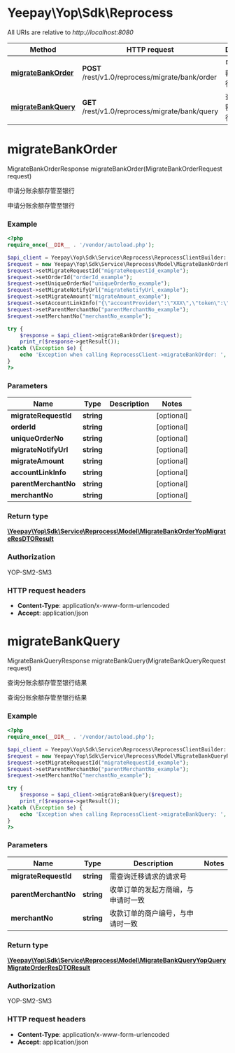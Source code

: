 # Yeepay\Yop\Sdk\Reprocess

All URIs are relative to *http://localhost:8080*

Method | HTTP request | Description
------------- | ------------- | -------------
[**migrateBankOrder**](Reprocess.md#migrateBankOrder) | **POST** /rest/v1.0/reprocess/migrate/bank/order | 申请分账余额存管至银行
[**migrateBankQuery**](Reprocess.md#migrateBankQuery) | **GET** /rest/v1.0/reprocess/migrate/bank/query | 查询分账余额存管至银行结果


# **migrateBankOrder**
MigrateBankOrderResponse migrateBankOrder(MigrateBankOrderRequest request)

申请分账余额存管至银行

申请分账余额存管至银行

### Example
```php
<?php
require_once(__DIR__ . '/vendor/autoload.php');

$api_client = Yeepay\Yop\Sdk\Service\Reprocess\ReprocessClientBuilder::builder()->build();
$request = new Yeepay\Yop\Sdk\Service\Reprocess\Model\MigrateBankOrderRequest();
$request->setMigrateRequestId("migrateRequestId_example");
$request->setOrderId("orderId_example");
$request->setUniqueOrderNo("uniqueOrderNo_example");
$request->setMigrateNotifyUrl("migrateNotifyUrl_example");
$request->setMigrateAmount("migrateAmount_example");
$request->setAccountLinkInfo("{\"accountProvider\":\"XXX\",\"token\":\"XXX\",\"channel\":\"XXX\",\"goods\":\"XXX\",\"payOrderIp\":\"XXX\"}");
$request->setParentMerchantNo("parentMerchantNo_example");
$request->setMerchantNo("merchantNo_example");

try {
    $response = $api_client->migrateBankOrder($request);
    print_r($response->getResult());
}catch (\Exception $e) {
    echo 'Exception when calling ReprocessClient->migrateBankOrder: ', $e->getMessage(), PHP_EOL;
}
?>
```

### Parameters

Name | Type | Description  | Notes
------------- | ------------- | ------------- | -------------
 **migrateRequestId** | **string**|  | [optional]
 **orderId** | **string**|  | [optional]
 **uniqueOrderNo** | **string**|  | [optional]
 **migrateNotifyUrl** | **string**|  | [optional]
 **migrateAmount** | **string**|  | [optional]
 **accountLinkInfo** | **string**|  | [optional]
 **parentMerchantNo** | **string**|  | [optional]
 **merchantNo** | **string**|  | [optional]

### Return type
[**\Yeepay\Yop\Sdk\Service\Reprocess\Model\MigrateBankOrderYopMigrateResDTOResult**](../Model/MigrateBankOrderYopMigrateResDTOResult.md)
### Authorization

YOP-SM2-SM3


### HTTP request headers

 - **Content-Type**: application/x-www-form-urlencoded
 - **Accept**: application/json

# **migrateBankQuery**
MigrateBankQueryResponse migrateBankQuery(MigrateBankQueryRequest request)

查询分账余额存管至银行结果

查询分账余额存管至银行结果

### Example
```php
<?php
require_once(__DIR__ . '/vendor/autoload.php');

$api_client = Yeepay\Yop\Sdk\Service\Reprocess\ReprocessClientBuilder::builder()->build();
$request = new Yeepay\Yop\Sdk\Service\Reprocess\Model\MigrateBankQueryRequest();
$request->setMigrateRequestId("migrateRequestId_example");
$request->setParentMerchantNo("parentMerchantNo_example");
$request->setMerchantNo("merchantNo_example");

try {
    $response = $api_client->migrateBankQuery($request);
    print_r($response->getResult());
}catch (\Exception $e) {
    echo 'Exception when calling ReprocessClient->migrateBankQuery: ', $e->getMessage(), PHP_EOL;
}
?>
```

### Parameters

Name | Type | Description  | Notes
------------- | ------------- | ------------- | -------------
 **migrateRequestId** | **string**| 需查询迁移请求的请求号 |
 **parentMerchantNo** | **string**| 收单订单的发起方商编，与申请时一致 |
 **merchantNo** | **string**| 收款订单的商户编号，与申请时一致 |

### Return type
[**\Yeepay\Yop\Sdk\Service\Reprocess\Model\MigrateBankQueryYopQueryMigrateOrderResDTOResult**](../Model/MigrateBankQueryYopQueryMigrateOrderResDTOResult.md)
### Authorization

YOP-SM2-SM3


### HTTP request headers

 - **Content-Type**: application/x-www-form-urlencoded
 - **Accept**: application/json

